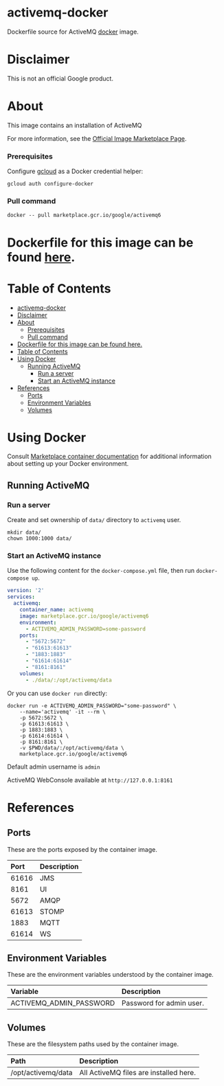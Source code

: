 activemq-docker
============
Dockerfile source for ActiveMQ [docker](https://docker.io) image.

# Disclaimer
This is not an official Google product.

# <a name="about"></a>About
This image contains an installation of ActiveMQ

For more information, see the
[Official Image Marketplace Page](https://console.cloud.google.com/marketplace/product/google/activemq6).

### Prerequisites

Configure [gcloud](https://cloud.google.com/sdk/gcloud/) as a Docker credential helper:

```shell
gcloud auth configure-docker
```
### Pull command

```shell
docker -- pull marketplace.gcr.io/google/activemq6
```
Dockerfile for this image can be found [here](https://github.com/GoogleCloudPlatform/click-to-deploy/tree/master/docker/activemq/5/debian9/5.17).
=======

# <a name="table-of-contents"></a>Table of Contents
- [activemq-docker](#activemq-docker)
- [Disclaimer](#disclaimer)
- [About](#about)
    - [Prerequisites](#prerequisites)
    - [Pull command](#pull-command)
- [Dockerfile for this image can be found here.](#dockerfile-for-this-image-can-be-found-here)
- [Table of Contents](#table-of-contents)
- [Using Docker](#using-docker)
  - [Running ActiveMQ](#running-activemq)
    - [ Run a server](#-run-a-server)
    - [ Start an ActiveMQ instance](#-start-an-activemq-instance)
- [ References](#-references)
  - [Ports](#ports)
  - [Environment Variables](#environment-variables)
  - [Volumes](#volumes)

# Using Docker

Consult [Marketplace container documentation](https://cloud.google.com/marketplace/docs/container-images)
for additional information about setting up your Docker environment.

## <a name="running-activemq-docker"></a>Running ActiveMQ

### <a name="run-a-server"></a> Run a server

Create and set ownership of `data/` directory to `activemq` user.

```shell
mkdir data/
chown 1000:1000 data/
```

### <a name="start-a-activemq-instance-docker"></a> Start an ActiveMQ instance

Use the following content for the `docker-compose.yml` file, then run `docker-compose up`.

```yaml
version: '2'
services:
  activemq:
    container_name: activemq
    image: marketplace.gcr.io/google/activemq6
    environment:
      - ACTIVEMQ_ADMIN_PASSWORD=some-password
    ports:
      - "5672:5672"
      - "61613:61613"
      - "1883:1883"
      - "61614:61614"
      - "8161:8161"
    volumes:
      - ./data/:/opt/activemq/data
```

Or you can use `docker run` directly:

```shell
docker run -e ACTIVEMQ_ADMIN_PASSWORD="some-password" \
    --name='activemq' -it --rm \
    -p 5672:5672 \
    -p 61613:61613 \
    -p 1883:1883 \
    -p 61614:61614 \
    -p 8161:8161 \
    -v $PWD/data/:/opt/activemq/data \
    marketplace.gcr.io/google/activemq6
```
Default admin username is `admin`

ActiveMQ WebConsole available at `http://127.0.0.1:8161`

# <a name="references"></a> References

## <a name="references-ports"></a>Ports

These are the ports exposed by the container image.

| **Port** | **Description** |
|:-------------|:----------------|
|61616 | JMS |
|8161 | UI |
|5672 | AMQP |
|61613 | STOMP |
|1883 | MQTT |
|61614 | WS |

## <a name="references-environment-variables"></a>Environment Variables

These are the environment variables understood by the container image.

| **Variable** | **Description** |
|:-------------|:----------------|
|ACTIVEMQ_ADMIN_PASSWORD| Password for admin user. |

## <a name="references-volumes"></a>Volumes

These are the filesystem paths used by the container image.

| **Path** | **Description** |
|:---------|:----------------|
|/opt/activemq/data| All ActiveMQ files are installed here. |
